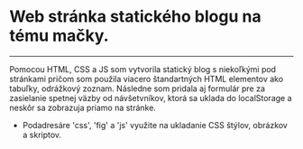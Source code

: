 # Web stránka statického blogu na tému mačky.
-----
Pomocou HTML, CSS a JS som vytvorila statický blog s niekoľkými pod stránkami pričom som použila viacero štandartných HTML elementov ako tabuľky, odrážkový zoznam. Následne som pridala aj formulár pre za zasielanie spetnej väzby od návšetvníkov, ktorá sa uklada do localStorage a neskôr sa zobrazuja priamo na stránke.

- Podadresáre 'css', 'fig' a 'js' využite na ukladanie CSS štýlov, obrázkov a skriptov.
